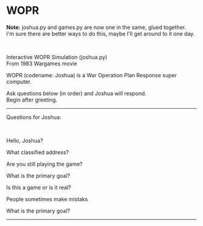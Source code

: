 # WOPR   

**Note:** joshua.py and games.py are now one in the same, glued together.  
I'm sure there are better ways to do this, maybe I'll get around to it one day.  

<br>

Interactive WOPR Simulation (joshua.py)  
From 1983 Wargames movie

WOPR (codename: Joshua)
is a War Operation Plan Response super computer.

Ask questions below (in order) and Joshua will respond.  
Begin after greeting.  
  
---  
Questions for Joshua:  

<br>
  
Hello, Joshua?

What classified address?

Are you still playing the game?

What is the primary goal?

Is this a game or is it real?

People sometimes make mistaks

What is the primary goal?  

---  
